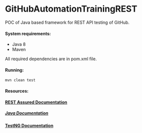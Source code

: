 # GitHubAutomationTrainingREST

POC of Java based framework for REST API testing of GitHub.

#### System requirements:

* Java 8
* Maven

All required dependencies are in pom.xml file.

#### Running:

```
mvn clean test
```

#### Resources:

#### [REST Assured Documentation](https://github.com/rest-assured/rest-assured/wiki/usage)

##### [Java Documentation](https://docs.oracle.com/javase/7/docs/api/)

#### [TestNG Documentation](http://testng.org/doc/documentation-main.html)



